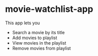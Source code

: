 # movie-watchlist-app

This app lets you
- Search a movie by its title
- Add movies to playlist
- View movies in the playlist
- Remove movies from playlist 
